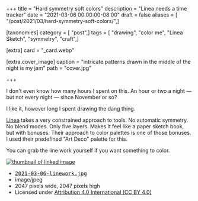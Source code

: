 +++
title = "Hard symmetry soft colors"
description = "Linea needs a time tracker"
date = "2021-03-06 00:00:00-08:00"
draft = false
aliases = [ "/post/2021/03/hard-symmetry-soft-colors/",]

[taxonomies]
category = [ "post",]
tags = [ "drawing", "color me", "Linea Sketch", "symmetry", "craft",]

[extra]
card = "_card.webp"

[extra.cover_image]
caption = "intricate patterns drawn in the middle of the night is my jam"
path = "cover.jpg"

+++

I don't even know how many hours I spent on this.  An hour or two a night — but
not every night — since November or so?

I like it, however long I spent drawing the dang thing.

[Linea][linea] takes a very constrained approach to tools.  No automatic
symmetry.  No blend modes.  Only five layers.  Makes it feel like a paper
sketch book, but with bonuses.  Their approach to color palettes is one of
those bonuses.  I used their predefined "Art Deco" palette for this.

You can grab the line work yourself if you want something to color.

<div class="image-link"><div class="image-link-preview">
  <a href="/post/2021/03/hard-symmetry-soft-colors/2021-03-06-linework.jpg">
    <img src="/post/2021/03/hard-symmetry-soft-colors/2021-03-06-linework-96x96.jpg" alt="thumbnail of linked image">
  </a>
</div>
<div class="image-link-details">
  <ul>
    <li>
      <a href="/post/2021/03/hard-symmetry-soft-colors/2021-03-06-linework.jpg">
        <tt>2021-03-06-linework.jpg</tt>
      </a>
    </li>
    <li>image/jpeg</li>
    <li>2047 pixels wide, 2047 pixels high</li>
    <li>Licensed under <a href="https://creativecommons.org/licenses/by/4.0/">Attribution 4.0 International (CC BY 4.0)</a></li>
  </ul>
</div></div>

[linea]: https://linea-app.com/